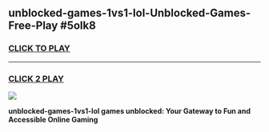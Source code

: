 
## unblocked-games-1vs1-lol-Unblocked-Games-Free-Play #5olk8
<h3>
<a href="https://us.freeplayer.one?title=unblocked-games-1vs1-lol&ref=9M">CLICK TO PLAY</a></h3>
<hr>

<h3>
<a href="https://us.freeplayer.one?title=unblocked-games-1vs1-lol&ref=9M">CLICK 2 PLAY</a>
  
</h3>

<a href="https://us.freeplayer.one?title=unblocked-games-1vs1-lol&ref=9M"><img src="https://clearcache.store/games.png"></a>


**unblocked-games-1vs1-lol games unblocked: Your Gateway to Fun and Accessible Online Gaming**
